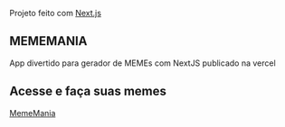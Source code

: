 Projeto feito com [Next.js](https://nextjs.org/) 

## MEMEMANIA

App divertido para gerador de MEMEs com NextJS publicado na vercel 

## Acesse e faça suas memes

[MemeMania](https://mememania-rogeriolopesweb.vercel.app/) 


